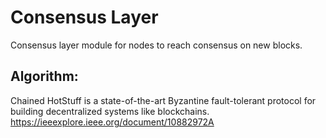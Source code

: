 # Consensus Layer
Consensus layer module for nodes to reach consensus on new blocks.

## Algorithm:
Chained HotStuff is a state-of-the-art Byzantine fault-tolerant protocol for building decentralized systems like blockchains.
https://ieeexplore.ieee.org/document/10882972A